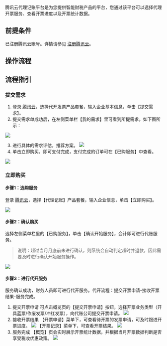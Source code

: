 
腾讯云代理记账平台是为您提供智能财税产品的平台，您通过该平台可以选择代理开票服务、查看开票进度以及开票统计数据。

## 前提条件

已注册腾讯云账号。详情请参见 [注册腾讯云](https://cloud.tencent.com/document/product/1263/46191)。

## 操作流程

## 流程指引

### 提交需求

1. 登录 [腾讯云](https://cloud.tencent.com/login?s_url=https%3A%2F%2Fcloud.tencent.com%2Fdocument%2Fproduct)，选择代开发票产品套餐，输入企业基本信息，单击【提交需求】。
2. 提交需求单成功后，在左侧菜单栏【我的需求】里可看到所提需求。如下图所示：

![](https://main.qcloudimg.com/raw/25e272cf7c5dd40a77974eced9529d5b.png)


3. 进行具体的需求评估，推荐方案。
   ![](https://main.qcloudimg.com/raw/0f4806feda52c2848b41d8da838df453.png)
4. 单击立即购买，即可支付完成，支付完成的订单可在【已购服务】中查看。

![](https://main.qcloudimg.com/raw/3039e826ec4e3aef9bdb5d7ea9e49a09.png)


### 立即购买

#### 步骤1：选购服务
登录 [腾讯云](https://cloud.tencent.com/login?s_url=https%3A%2F%2Fcloud.tencent.com%2Fdocument%2Fproduct)，选择【代理记账】产品套餐，输入企业信息，单击【立即购买】。

![](https://main.qcloudimg.com/raw/d6df92cf58cfcdb4470da2b7d065b1a9.png)

#### 步骤2：确认购买
选择左侧菜单栏里的【已购服务】，单击【确认开始服务】，会计即可进行代账服务。

>说明：超过当月月底前未进行确认，则系统会自动判定超时并退款，因此需要及时进行确认开始服务操作。
>
![](https://main.qcloudimg.com/raw/b9cd470ed7961c56e022042e5fe98dbe.png)

#### 步骤3：进行代开服务
服务确认成功，财务人员即可进行代开服务。代开流程：提交开票申请-接收开票结果-服务完成。
1. 提交开票申请
可点击概览页的【提交开票申请】按钮，选择开票业务类型（开具蓝票/作废发票/冲红发票），向代账公司提交开票申请。
![](https://main.qcloudimg.com/raw/630421df1bbcb6f4c22c850fdd947272.png)
2. 接收开票结果
【开票申请】菜单下，可查看待开票的发票申请，可及时跟进开票进度。
![](https://main.qcloudimg.com/raw/0f06ccc8c435c2bf4d3517625e73eca0.png)
【开票记录】菜单下，可查看开票结果。
![](https://main.qcloudimg.com/raw/f12eceeeb113c010f7f365f5a3edd07f.png)
3. 服务完成
【概览】页会实时展示开票统计数据，并根据当月开票数据判断是否享受税收优惠政策。
  ![](https://main.qcloudimg.com/raw/0b8c811d9337444b0806d4f22c023dd9.png)




